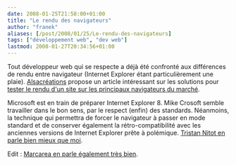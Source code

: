 ```yaml
---
date: 2008-01-25T21:58:00+01:00
title: "Le rendu des navigateurs"
author: "franek"
aliases: [/post/2008/01/25/Le-rendu-des-navigateurs]
tags: ["développement web", "dev web"]
lastmod: 2008-01-27T20:34:56+01:00
---
```

Tout développeur web qui se respecte a déjà été confronté aux différences de rendu entre navigateur (Internet Explorer étant particulièrement une plaie). [Alsacréations](htp://www.alsacreations.com) propose un article intéressant sur les solutions pour [tester le rendu d'un site sur les principaux navigateurs du marché](http://blog.alsacreations.com/2008/01/17/409-installer-differents-navigateurs-pour-tester-vos-pages).

Microsoft est en train de préparer Internet Explorer 8. Mike Crosoft semble travailler dans le bon sens, par le respect (enfin) des standards. Néanmoins, la technique qui permettra de forcer le navigateur à passer en mode standard et de conserver également la rétro-compatibilité avec les anciennes versions de Internet Explorer prête à polémique. [Tristan Nitot en parle bien mieux que moi](http://standblog.org/blog/post/2008/01/25/Compatibilite-et-IE8-%3A-le-point).

Edit : [Marcarea en parle également très bien](http://marcarea.com/weblog/?post/2008/01/27/IE-8-ne-souhaite-pas-casser-le-web).
